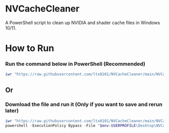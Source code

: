# NVCacheCleaner
A PowerShell script to clean up NVIDIA and shader cache files in Windows 10/11.

# How to Run

### Run the command below in PowerShell (Recommended)

```ps1
iwr "https://raw.githubusercontent.com/ltx0101/NVCacheCleaner/main/NVCacheCleaner.ps1" -OutFile "$env:TEMP\NVCacheCleaner.ps1"; powershell -ExecutionPolicy Bypass -File "$env:TEMP\NVCacheCleaner.ps1" -Force
```
## Or

### Download the file and run it (Only if you want to save and rerun later)

```ps1
iwr "https://raw.githubusercontent.com/ltx0101/NVCacheCleaner/main/NVCacheCleaner.ps1" -OutFile "$env:USERPROFILE\Desktop\NVCacheCleaner.ps1"
powershell -ExecutionPolicy Bypass -File "$env:USERPROFILE\Desktop\NVCacheCleaner.ps1"
```
